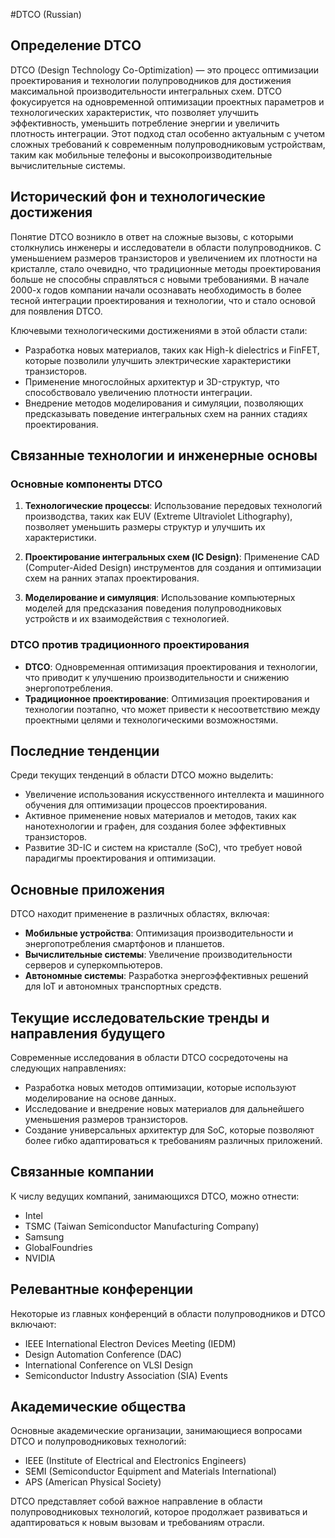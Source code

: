 #DTCO (Russian)

## Определение DTCO

DTCO (Design Technology Co-Optimization) — это процесс оптимизации проектирования и технологии полупроводников для достижения максимальной производительности интегральных схем. DTCO фокусируется на одновременной оптимизации проектных параметров и технологических характеристик, что позволяет улучшить эффективность, уменьшить потребление энергии и увеличить плотность интеграции. Этот подход стал особенно актуальным с учетом сложных требований к современным полупроводниковым устройствам, таким как мобильные телефоны и высокопроизводительные вычислительные системы.

## Исторический фон и технологические достижения

Понятие DTCO возникло в ответ на сложные вызовы, с которыми столкнулись инженеры и исследователи в области полупроводников. С уменьшением размеров транзисторов и увеличением их плотности на кристалле, стало очевидно, что традиционные методы проектирования больше не способны справляться с новыми требованиями. В начале 2000-х годов компании начали осознавать необходимость в более тесной интеграции проектирования и технологии, что и стало основой для появления DTCO.

Ключевыми технологическими достижениями в этой области стали:

- Разработка новых материалов, таких как High-k dielectrics и FinFET, которые позволили улучшить электрические характеристики транзисторов.
- Применение многослойных архитектур и 3D-структур, что способствовало увеличению плотности интеграции.
- Внедрение методов моделирования и симуляции, позволяющих предсказывать поведение интегральных схем на ранних стадиях проектирования.

## Связанные технологии и инженерные основы

### Основные компоненты DTCO

1. **Технологические процессы**: Использование передовых технологий производства, таких как EUV (Extreme Ultraviolet Lithography), позволяет уменьшить размеры структур и улучшить их характеристики.
  
2. **Проектирование интегральных схем (IC Design)**: Применение CAD (Computer-Aided Design) инструментов для создания и оптимизации схем на ранних этапах проектирования.

3. **Моделирование и симуляция**: Использование компьютерных моделей для предсказания поведения полупроводниковых устройств и их взаимодействия с технологией.

### DTCO против традиционного проектирования

- **DTCO**: Одновременная оптимизация проектирования и технологии, что приводит к улучшению производительности и снижению энергопотребления.
- **Традиционное проектирование**: Оптимизация проектирования и технологии поэтапно, что может привести к несоответствию между проектными целями и технологическими возможностями.

## Последние тенденции

Среди текущих тенденций в области DTCO можно выделить:

- Увеличение использования искусственного интеллекта и машинного обучения для оптимизации процессов проектирования.
- Активное применение новых материалов и методов, таких как нанотехнологии и графен, для создания более эффективных транзисторов.
- Развитие 3D-IC и систем на кристалле (SoC), что требует новой парадигмы проектирования и оптимизации.

## Основные приложения

DTCO находит применение в различных областях, включая:

- **Мобильные устройства**: Оптимизация производительности и энергопотребления смартфонов и планшетов.
- **Вычислительные системы**: Увеличение производительности серверов и суперкомпьютеров.
- **Автономные системы**: Разработка энергоэффективных решений для IoT и автономных транспортных средств.

## Текущие исследовательские тренды и направления будущего

Современные исследования в области DTCO сосредоточены на следующих направлениях:

- Разработка новых методов оптимизации, которые используют моделирование на основе данных.
- Исследование и внедрение новых материалов для дальнейшего уменьшения размеров транзисторов.
- Создание универсальных архитектур для SoC, которые позволяют более гибко адаптироваться к требованиям различных приложений.

## Связанные компании

К числу ведущих компаний, занимающихся DTCO, можно отнести:

- Intel
- TSMC (Taiwan Semiconductor Manufacturing Company)
- Samsung
- GlobalFoundries
- NVIDIA

## Релевантные конференции

Некоторые из главных конференций в области полупроводников и DTCO включают:

- IEEE International Electron Devices Meeting (IEDM)
- Design Automation Conference (DAC)
- International Conference on VLSI Design
- Semiconductor Industry Association (SIA) Events

## Академические общества

Основные академические организации, занимающиеся вопросами DTCO и полупроводниковых технологий:

- IEEE (Institute of Electrical and Electronics Engineers)
- SEMI (Semiconductor Equipment and Materials International)
- APS (American Physical Society)

DTCO представляет собой важное направление в области полупроводниковых технологий, которое продолжает развиваться и адаптироваться к новым вызовам и требованиям отрасли.